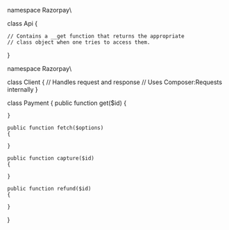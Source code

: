 namespace Razorpay\

class Api
{

    // Contains a __get function that returns the appropriate
    // class object when one tries to access them.
}



namespace Razorpay\

class Client
{
    // Handles request and response
    // Uses Composer:Requests internally
}

class Payment
{
    public function get($id)
    {

    }

    public function fetch($options)
    {

    }

    public function capture($id)
    {

    }

    public function refund($id)
    {

    }
}